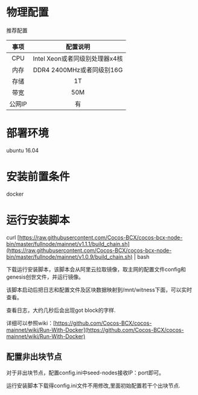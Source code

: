 # 物理配置
推荐配置

| 事项 | 配置说明 | 
|:----:|:----:|
| CPU | Intel Xeon或者同级别处理器x4核 | 
| 内存 | DDR4 2400MHz或者同级别16G | 
| 存储 | 1T | 
| 带宽 | 50M | 
| 公网IP | 有 | 

# 部署环境
ubuntu 16.04

# 安装前置条件
docker

# 运行安装脚本
curl [https://raw.githubusercontent.com/Cocos-BCX/cocos-bcx-node-bin/master/fullnode/mainnet/v1.1.1/build_chain.sh](https://raw.githubusercontent.com/Cocos-BCX/cocos-bcx-node-bin/master/fullnode/mainnet/v1.0.9/build_chain.sh) | bash

下载运行安装脚本，该脚本会从阿里云拉取镜像，取主网的配置文件config和genesis创世文件，并运行镜像。

该脚本启动后把日志和配置文件及区块数据映射到/mnt/witness下面，可以实时查看。

查看日志，大约几秒后会出现got block的字样.

详细可以参照wiki：[https://github.com/Cocos-BCX/cocos-mainnet/wiki/Run-With-Docker](https://github.com/Cocos-BCX/cocos-mainnet/wiki/Run-With-Docker)

## 配置非出块节点
对于非出块节点，配置config.ini中seed-nodes接收IP：port即可。

运行安装脚本下载得config.ini文件不用修改,里面初始配置若干个出块节点.

# 







